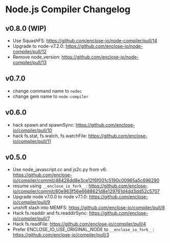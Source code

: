 # Node.js Compiler Changelog

## v0.8.0 (WIP)

* Use SquashFS: https://github.com/enclose-io/node-compiler/pull/14
* Upgrade to node-v7.2.0: https://github.com/enclose-io/node-compiler/pull/12
* Remove node_version: https://github.com/enclose-io/node-compiler/pull/13

## v0.7.0

* change command name to `nodec`
* change gem name to `node-compiler`

## v0.6.0

* hack spawn and spawnSync: https://github.com/enclose-io/compiler/pull/10
* hack fs.stat, fs.watch, fs.watchFile: https://github.com/enclose-io/compiler/pull/11

## v0.5.0

* Use node_javascript.cc and js2c.py from v6: https://github.com/enclose-io/compiler/commit/48428dd8e3ce12f6f001c5190c00965a5c696290
* resume using `__enclose_io_fork__`: https://github.com/enclose-io/compiler/commit/80e963f56e6688621d8e129761d4dd3dd52c5707
* Upgrade node v7.0.0 to node v7.1.0: https://github.com/enclose-io/compiler/pull/9
* unshift slash into MEMFS: https://github.com/enclose-io/compiler/pull/8
* Hack fs.readdir and fs.readdirSync: https://github.com/enclose-io/compiler/pull/7
* Hack fs.readFile: https://github.com/enclose-io/compiler/pull/4
* Prefer ENCLOSE_IO_USE_ORIGINAL_NODE to `__enclose_io_fork__`: https://github.com/enclose-io/compiler/pull/3
